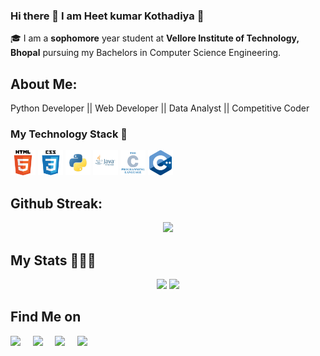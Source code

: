 ### Hi there 👋 I am Heet kumar Kothadiya 🚀

<!--
**heet-kumar/heet-kumar** is a ✨ _special_ ✨ repository because its `README.md` (this file) appears on your GitHub profile.

Here are some ideas to get you started:

- 🔭 I’m currently working on ...
- 🌱 I’m currently learning ...
- 👯 I’m looking to collaborate on ...
- 🤔 I’m looking for help with ...
- 💬 Ask me about ...
- 📫 How to reach me: ...
- 😄 Pronouns: ...
- ⚡ Fun fact: ...
-->

🎓 I am a **sophomore** year student at **Vellore Institute of Technology, Bhopal** pursuing my Bachelors in Computer Science Engineering. </br>

## **About Me:**
Python Developer  ||  Web Developer || Data Analyst || Competitive Coder 

### My Technology Stack 🤗

<code><img height="40" src="https://raw.githubusercontent.com/github/explore/80688e429a7d4ef2fca1e82350fe8e3517d3494d/topics/html/html.png"></code>
<code><img height="40" src="https://raw.githubusercontent.com/github/explore/80688e429a7d4ef2fca1e82350fe8e3517d3494d/topics/css/css.png"></code>
<code><img height="40" src="https://raw.githubusercontent.com/github/explore/5c058a388828bb5fde0bcafd4bc867b5bb3f26f3/topics/python/python.png"></code>
<code><img height="40" src="https://raw.githubusercontent.com/github/explore/80688e429a7d4ef2fca1e82350fe8e3517d3494d/topics/java/java.png"></code>
<code><img height="40" src="https://raw.githubusercontent.com/github/explore/80688e429a7d4ef2fca1e82350fe8e3517d3494d/topics/c/c.png"></code>
<code><img height="40" src="https://raw.githubusercontent.com/github/explore/80688e429a7d4ef2fca1e82350fe8e3517d3494d/topics/cpp/cpp.png"></code>

## **Github Streak:**
<p align = "center">
  <img src = "https://github-readme-streak-stats.herokuapp.com/?user=heet-kumar&line_height=40&theme=dark">
</p>

## My Stats 👨🏻‍💻

<p align="center">
  
  <img src="https://github-readme-stats.vercel.app/api?username=heet-kumar&hide=stars&show_icons=true&line_height=48&theme=dark">
  <img src="https://github-readme-stats.vercel.app/api/top-langs/?username=heet-kumar&count_private=true&line_height=40&theme=dark">
  
</p>

## Find Me on

<p align="center">

  <a target="_blank" href="https://www.linkedin.com/in/heet-kumar-kothadiya-b6bb9b11a/" ><img src="https://img.shields.io/badge/linkedin-%230077B5.svg?&style=for-the-badge&logo=linkedin&logoColor=white" /></a>&nbsp;&nbsp;&nbsp;&nbsp;
  <a target="_blank" href="https://twitter.com/HeetKothadiya" ><img src="https://img.shields.io/badge/twitter-%231DA1F2.svg?&style=for-the-badge&logo=twitter&logoColor=white" /></a>&nbsp;&nbsp;&nbsp;&nbsp;
  <a href="mailto:heetkumarpatel@gmail.com?subject=Hey%20Heet,%20From%20Github"><img src="https://img.shields.io/badge/gmail-%23D14836.svg?&style=for-the-badge&logo=gmail&logoColor=white" /></a>&nbsp;&nbsp;&nbsp;&nbsp;
  <a href="https://heetkumarpatel.medium.com/"><img src="https://img.shields.io/badge/medium-%ffffff.svg?&style=for-the-badge&logo=medium&logoColor=white" /></a>&nbsp;&nbsp;&nbsp;&nbsp;

</p>
